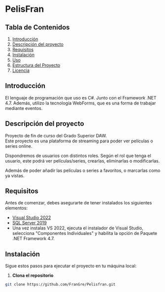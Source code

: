 # PelisFran

## Tabla de Contenidos
1. [Introducción](#Introducción)
2. [Descripción del proyecto](#Descripción-del-proyecto)
3. [Requisitos](#Requisitos)
4. [Instalación](#Instalación)
5. [Uso](#Uso)
6. [Estructura del Proyecto](#Estructura-del-Proyecto)
7. [Licencia](#licencia)

## Introducción

El lenguaje de programación que uso es C#. Junto con el Framework .NET 4.7. Además, utilizo la tecnología WebForms, que es una forma de trabajar mediante eventos.

## Descripción del proyecto

Proyecto de fin de curso del Grado Superior DAW.  
Este proyecto es una plataforma de streaming para poder ver películas o series online. 

Dispondremos de usuarios con distintos roles. Según el rol que tenga el usuario, este podrá ver películas/series, crearlas, eliminarlas o modificarlas.

Además de poder añadir las películas o series a favoritos, o marcarlas como ya vistas.

## Requisitos

Antes de comenzar, debes asegurarte de tener instalados los siguientes elementos:

- [Visual Studio 2022](https://visualstudio.microsoft.com/es/vs/professional/)
- [SQL Server 2019](https://www.microsoft.com/es-es/sql-server/sql-server-2019)
- Una vez instalas VS 2022, ejecuta el instalador de Visual Studio, selecciona "Componentes Individuales" y habilita la opción de Paquete .NET Framework 4.7.

## Instalación

Sigue estos pasos para ejecutar el proyecto en tu máquina local:

1. **Clona el repositorio**
```bash
git clone https://github.com/FranGre/Pelisfran.git
